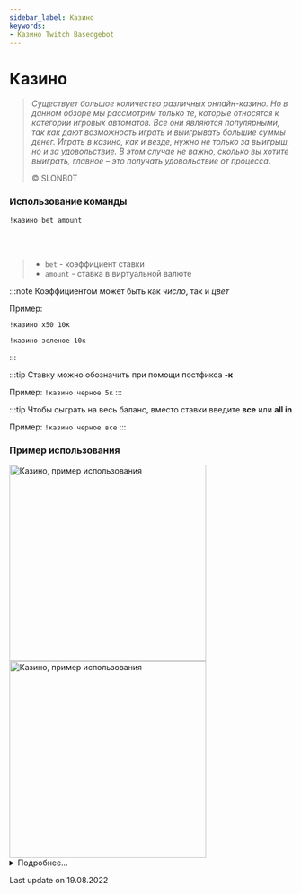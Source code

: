 ```yaml
---
sidebar_label: Казино
keywords:
- Казино Twitch Basedgebot
---
```


# Казино

> *<quote>Существует большое количество различных онлайн-казино. Но в данном обзоре мы рассмотрим только те, которые относятся к категории игровых автоматов. Все они являются популярными, так как дают возможность играть и выигрывать большие суммы денег. Играть в казино, как и везде, нужно не только за выигрыш, но и за удовольствие. В этом случае не важно, сколько вы хотите выиграть, главное – это получать удовольствие от процесса.</quote>*
>
> © SLONB0T

### Использование команды

<code>!казино bet amount</code>

<br/>
<br/>

>- <code>bet</code>  -  коэффициент ставки
>- <code>amount</code>  -  ставка в виртуальной валюте

:::note
Коэффициентом может быть как <i>число</i>, так и <i>цвет</i>

Пример:
<p><code>!казино x50 10к</code></p>

<p><code>!казино зеленое 10к</code></p>
:::

:::tip
Ставку можно обозначить при помощи постфикса <b>-к</b>

Пример: <code>!казино черное 5к</code>
:::

:::tip 
Чтобы сыграть на весь баланс, вместо ставки введите <b>все</b> или <b>all in</b>

Пример: <code>!казино черное все</code>
:::

### Пример использования

<img src="https://media1.giphy.com/media/xd75iFGEWWQdaGFRnw/giphy.gif?cid=790b76112ee569899542b6b3eb441b8b98b1d29ae98b91bf&rid=giphy.gif&ct=g" alt="Казино, пример использования" width="350"/>
<img src="https://media3.giphy.com/media/Hv1wghfKkgDrAerp7y/giphy.gif?cid=790b76115d3ef8bd5859030dbd54b8bd6e1c8b1da1cc2223&rid=giphy.gif&ct=g" alt="Казино, пример использования" width="350" id="example-right"/>

<details>
  <summary>Подробнее...</summary>
  <div>

| Global cooldown | 3 seconds⠀⠀⠀⠀⠀⠀⠀⠀⠀⠀⠀⠀ |
|:----------------|:----------------------|
| User cooldown   | 3 seconds             |
| Mod only        | No                    |
| Sub only        | No                    |
| Aliases         | !casino               |
  </div>
</details>

<p class="update">Last update on 19.08.2022</p>